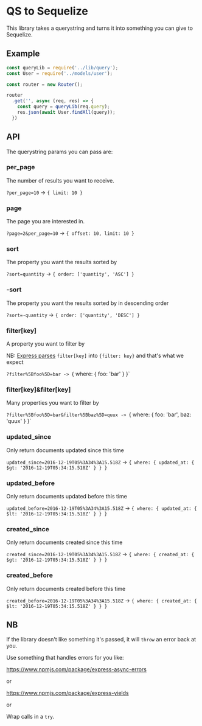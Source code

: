 # QS to Sequelize

This library takes a querystring and turns it into something you can give to Sequelize.

## Example

```javascript
const queryLib = require('../lib/query');
const User = require('../models/user');

const router = new Router();

router
  .get('', async (req, res) => {
    const query = queryLib(req.query);
    res.json(await User.findAll(query));
  })
```

## API

The querystring params you can pass are:

### per_page
The number of results you want to receive.

`?per_page=10` -> `{ limit: 10 }`

### page
The page you are interested in.

`?page=2&per_page=10` -> `{ offset: 10, limit: 10 }`

### sort
The property you want the results sorted by

`?sort=quantity` -> `{ order: ['quantity', 'ASC'] }`

### -sort
The property you want the results sorted by in descending order

`?sort=-quantity` -> `{ order: ['quantity', 'DESC'] }`

### filter[key]
A property you want to filter by

NB: [Express parses](http://expressjs.com/en/api.html#req.query) `filter[key]` into `{filter: key}` and that's what we expect

`?filter%5Bfoo%5D=bar -> `{ where: { foo: 'bar' } }`

### filter[key]&filter[key]
Many properties you want to filter by

`?filter%5Bfoo%5D=bar&filter%5Bbaz%5D=quux -> `{ where: { foo: 'bar', baz: 'quux' } }`

### updated_since
Only return documents updated since this time

`updated_since=2016-12-19T05%3A34%3A15.518Z` -> `{ where: { updated_at: { $gt: '2016-12-19T05:34:15.518Z' } } }`

### updated_before
Only return documents updated before this time

`updated_before=2016-12-19T05%3A34%3A15.518Z` -> `{ where: { updated_at: { $lt: '2016-12-19T05:34:15.518Z' } } }`

### created_since
Only return documents created since this time

`created_since=2016-12-19T05%3A34%3A15.518Z` -> `{ where: { created_at: { $gt: '2016-12-19T05:34:15.518Z' } } }`

### created_before
Only return documents created before this time

`created_before=2016-12-19T05%3A34%3A15.518Z` -> `{ where: { created_at: { $lt: '2016-12-19T05:34:15.518Z' } } }`

## NB
If the library doesn't like something it's passed, it will `throw` an error back at you.

Use something that handles errors for you like:

https://www.npmjs.com/package/express-async-errors

or

https://www.npmjs.com/package/express-yields

or

Wrap calls in a `try`.
